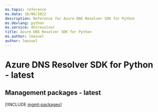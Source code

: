 ```yaml
---
ms.topic: reference
ms.data: 10/06/2022
description: Reference for Azure DNS Resolver SDK for Python
ms.devlang: python
ms.service: dnsresolver
title: Azure DNS Resolver SDK for Python
ms.author: lmazuel
author: lmazuel
---
```

# Azure DNS Resolver SDK for Python - latest

## Management packages - latest
[!INCLUDE [mgmt-packages](dns-resolver-mgmt-index.md)]